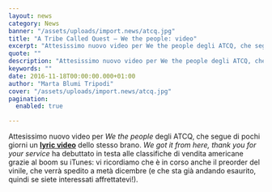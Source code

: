 ```yaml
---
layout: news
category: News
banner: "/assets/uploads/import.news/atcq.jpg"
title: "A Tribe Called Quest – We the people: video"
excerpt: "Attesissimo nuovo video per We the people degli ATCQ, che segue di pochi giorni un lyric video dello stesso brano. We got it from here, thank you for your service ha debuttato in testa alle classifiche di vendita americane grazie al boom su iTunes: vi ricordiamo che è in corso anche il preorder del vinile, [&hellip"
quote: ""
description: "Attesissimo nuovo video per We the people degli ATCQ, che segue di pochi giorni un lyric video dello stesso brano. We got it from here, thank you for your service ha debuttato in testa alle classifiche di vendita americane grazie al boom su iTunes: vi ricordiamo che è in corso anche il preorder del vinile, [&hellip"
keywords: ""
date: 2016-11-18T00:00:00.000+01:00
author: "Marta Blumi Tripodi"
cover: "/assets/uploads/import.news/atcq.jpg"
pagination:
  enabled: true

---
```


Attesissimo nuovo video per _We the people_ degli ATCQ, che segue di pochi giorni un [**lyric video**](https://www.youtube.com/watch?v=eAoqWu6wmfI) dello stesso brano. _We got it from here, thank you for your service_ ha debuttato in testa alle classifiche di vendita americane grazie al boom su iTunes: vi ricordiamo che è in corso anche il preorder del vinile, che verrà spedito a metà dicembre (e che sta già andando esaurito, quindi se siete interessati affrettatevi!).